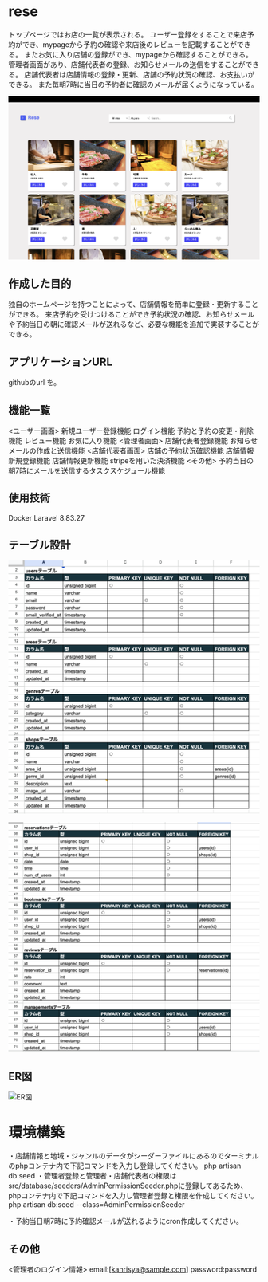 # rese
トップページではお店の一覧が表示される。
ユーザー登録をすることで来店予約ができ、mypageから予約の確認や来店後のレビューを記載することができる。
またお気に入り店舗の登録ができ、mypageから確認することができる。
管理者画面があり、店舗代表者の登録、お知らせメールの送信をすることができる。
店舗代表者は店舗情報の登録・更新、店舗の予約状況の確認、お支払いができる。
また毎朝7時に当日の予約者に確認のメールが届くようになっている。

![トップ画像](./rese_home.png)


## 作成した目的
独自のホームページを持つことによって、店舗情報を簡単に登録・更新することができる。
来店予約を受けつけることができ予約状況の確認、お知らせメールや予約当日の朝に確認メールが送れるなど、必要な機能を追加で実装することができる。


## アプリケーションURL
githubのurl を。


## 機能一覧
<ユーザー画面>
新規ユーザー登録機能
ログイン機能
予約と予約の変更・削除機能
レビュー機能
お気に入り機能
<管理者画面>
店舗代表者登録機能
お知らせメールの作成と送信機能
<店舗代表者画面>
店舗の予約状況確認機能
店舗情報新規登録機能
店舗情報更新機能
stripeを用いた決済機能
<その他>
予約当日の朝7時にメールを送信するタスクスケジュール機能


## 使用技術
Docker
Laravel 8.83.27


## テーブル設計
![テーブル設計1](./rese_table1.png)

![テーブル設計2](./rese_table2.png)


## ER図
![ER図](./rese_ER図.png)

# 環境構築
・店舗情報と地域・ジャンルのデータがシーダーファイルにあるのでターミナルのphpコンテナ内で下記コマンドを入力し登録してください。
php artisan db:seed
・管理者登録と管理者・店舗代表者の権限はsrc/database/seeders/AdminPermissionSeeder.phpに登録してあるため、phpコンテナ内で下記コマンドを入力し管理者登録と権限を作成してください。
php artisan db:seed --class=AdminPermissionSeeder

・予約当日朝7時に予約確認メールが送れるようにcron作成してください。

## その他
<管理者のログイン情報>
email:[kanrisya@sample.com]
password:password

